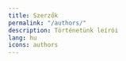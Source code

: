```yaml
---
title: Szerzők
permalink: "/authors/"
description: Történetünk leírói
lang: hu
icons: authors
---
```


